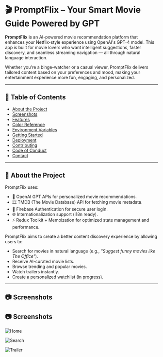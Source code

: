 # 🎬 PromptFlix – Your Smart Movie Guide Powered by GPT

**PromptFlix** is an AI-powered movie recommendation platform that enhances your Netflix-style experience using OpenAI's GPT-4 model. This app is built for movie lovers who want intelligent suggestions, faster discovery, and seamless streaming navigation — all through natural language interaction.

Whether you're a binge-watcher or a casual viewer, PromptFlix delivers tailored content based on your preferences and mood, making your entertainment experience more fun, engaging, and personalized.



---

## 📔 Table of Contents

- [About the Project](#-about-the-project)
- [Screenshots](#-screenshots)
- [Features](#-features)
- [Color Reference](#-color-reference)
- [Environment Variables](#-environment-variables)
- [Getting Started](#-getting-started)
- [Deployment](#-deployment)
- [Contributing](#-contributing)
- [Code of Conduct](#-code-of-conduct)
- [Contact](#-contact)

---

## 🌟 About the Project

PromptFlix uses:
- 🔮 OpenAI GPT APIs for personalized movie recommendations.
- 🎞️ TMDB (The Movie Database) API for fetching movie metadata.
- 🔐 Firebase Authentication for secure user login.
- 🌐 Internationalization support (i18n ready).
- ⚡ Redux Toolkit + Memoization for optimized state management and performance.

PromptFlix aims to create a better content discovery experience by allowing users to:
- Search for movies in natural language (e.g., _"Suggest funny movies like The Office"_).
- Receive AI-curated movie lists.
- Browse trending and popular movies.
- Watch trailers instantly.
- Create a personalized watchlist (in progress).

---

## 📷 Screenshots
## 📷 Screenshots


![Home](./promptflix/screenshots/Screenshot%202025-07-30%20at%201.39.00%E2%80%AFPM.png)


![Search](./promptflix/screenshots/Screenshot%202025-07-30%20at%201.39.34%E2%80%AFPM.png)


![Trailer](./promptflix/screenshots/Screenshot%202025-07-30%20at%201.39.47%E2%80%AFPM.png)

